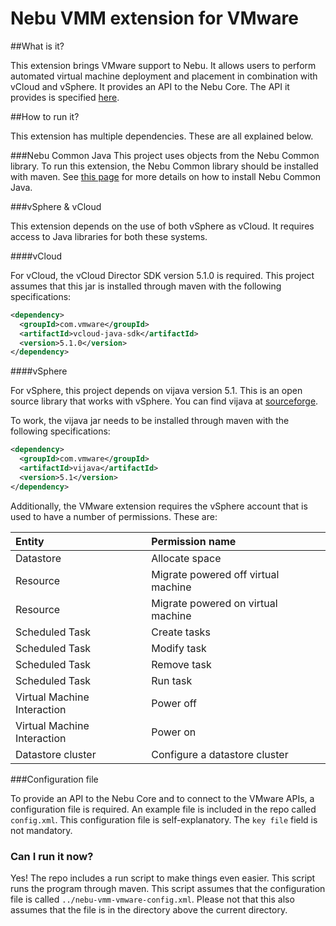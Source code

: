 
# Nebu VMM extension for VMware

##What is it?

This extension brings VMware support to Nebu. It allows users to perform
automated virtual machine deployment and placement in combination with vCloud
and vSphere.  It provides an API to the Nebu Core. The API it provides is
specified [here](http://api-portal.anypoint.mulesoft.com/nebu/api/nebu-vmm).

##How to run it?

This extension has multiple dependencies. These are all explained below.

###Nebu Common Java
This project uses objects from the Nebu Common library. To run this extension,
the Nebu Common library should be installed with maven. See [this
page](https://github.com/deltaforge/nebu-common-java) for more details on how
to install Nebu Common Java.

###vSphere & vCloud

This extension depends on the use of both vSphere as vCloud. It requires access
to Java libraries for both these systems.

####vCloud

For vCloud, the vCloud Director SDK version 5.1.0 is required. This project
assumes that this jar is installed through maven with the following
specifications:
```xml
<dependency>
  <groupId>com.vmware</groupId>
  <artifactId>vcloud-java-sdk</artifactId>
  <version>5.1.0</version>
</dependency>
```

####vSphere

For vSphere, this project depends on vijava version 5.1. This is an open source
library that works with vSphere. You can find vijava at
[sourceforge](http://vijava.sourceforge.net/).

To work, the vijava jar needs to be installed through maven with the following
specifications:

```xml
<dependency>
  <groupId>com.vmware</groupId>
  <artifactId>vijava</artifactId>
  <version>5.1</version>
</dependency> 
```

Additionally, the VMware extension requires the vSphere account that is used to
have a number of permissions. These are:

| Entity                | Permission name                                |
|:--------------------|:-----------------------------------------------|
|Datastore           | Allocate space                                   |
|Resource           | Migrate powered off virtual machine   |
|Resource           | Migrate powered on virtual machine   |
|Scheduled Task                 | Create tasks                      |
|Scheduled Task                 | Modify task                        |
|Scheduled Task                 | Remove task                     |
|Scheduled Task                 | Run task                            |
|Virtual Machine Interaction | Power off                           |
|Virtual Machine Interaction | Power on                           |
|Datastore cluster                | Configure a datastore cluster          |

###Configuration file

To provide an API to the Nebu Core and to connect to the VMware APIs, a
configuration file is required. An example file is included in the repo called
`config.xml`. This configuration file is self-explanatory. The `key file` field
is not mandatory.

### Can I run it now?

Yes! The repo includes a run script to make things even easier. This script
runs the program through maven. This script assumes that the configuration file
is called `../nebu-vmm-vmware-config.xml`. Please not that this also assumes
that the file is in the directory above the current directory. 

